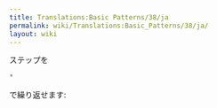 ```yaml
---
title: Translations:Basic Patterns/38/ja
permalink: wiki/Translations:Basic_Patterns/38/ja/
layout: wiki
---
```


ステップを

``` Haskell
*
```

で繰り返せます:
